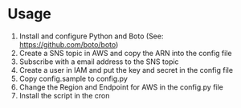 Usage
==========
1. Install and configure Python and Boto (See: https://github.com/boto/boto)
2. Create a SNS topic in AWS and copy the ARN into the config file
3. Subscribe with a email address to the SNS topic
4. Create a user in IAM and put the key and secret in the config file
5. Copy config.sample to config.py
6. Change the Region and Endpoint for AWS in the config.py file
7. Install the script in the cron